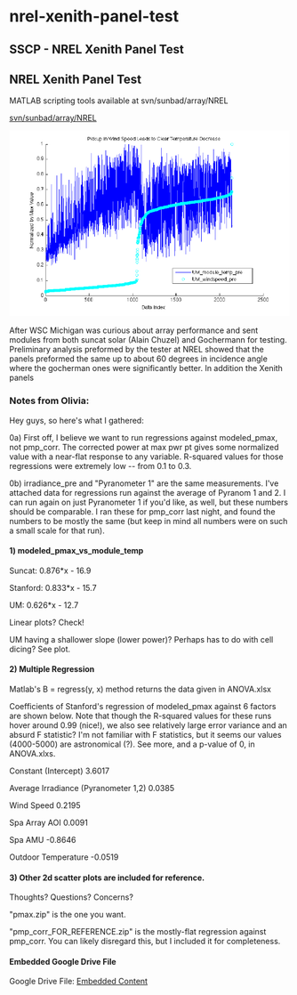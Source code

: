 # nrel-xenith-panel-test

## SSCP - NREL Xenith Panel Test

## NREL Xenith Panel Test

MATLAB scripting tools available at svn/sunbad/array/NREL

[svn/sunbad/array/NREL](https://solarcar.stanford.edu:81/svn/sunbad/array/NREL/)

![](../../../../assets/image_34502ec58a.png)

After WSC Michigan was curious about array performance and sent modules from both suncat solar (Alain Chuzel) and Gochermann for testing. Preliminary analysis preformed by the tester at NREL showed that the panels preformed the same up to about 60 degrees in incidence angle where the gocherman ones were significantly better. In addition the Xenith panels&#x20;

### Notes from Olivia:

Hey guys, so here's what I gathered:

0a) First off, I believe we want to run regressions against modeled\_pmax, not pmp\_corr. The corrected power at max pwr pt gives some normalized value with a near-flat response to any variable. R-squared values for those regressions were extremely low -- from 0.1 to 0.3.

0b) irradiance\_pre and "Pyranometer 1" are the same measurements. I've attached data for regressions run against the average of Pyranom 1 and 2. I can run again on just Pyranometer 1 if you'd like, as well, but these numbers should be comparable. I ran these for pmp\_corr last night, and found the numbers to be mostly the same (but keep in mind all numbers were on such a small scale for that run).

#### 1) modeled\_pmax\_vs\_module\_temp

Suncat:    0.876\*x - 16.9

Stanford:  0.833\*x - 15.7

UM:          0.626\*x - 12.7

Linear plots? Check!

UM having a shallower slope (lower power)? Perhaps has to do with cell dicing? See plot.

#### 2) Multiple Regression

Matlab's B = regress(y, x) method returns the data given in ANOVA.xlsx

Coefficients of Stanford's regression of modeled\_pmax against 6 factors are shown below. Note that though the R-squared values for these runs hover around 0.99 (nice!), we also see relatively large error variance and an absurd F statistic? I'm not familiar with F statistics, but it seems our values (4000-5000) are astronomical (?). See more, and a p-value of 0, in ANOVA.xlxs.

Constant (Intercept) 3.6017

Average Irradiance (Pyranometer 1,2) 0.0385

Wind Speed 0.2195

Spa Array AOI 0.0091

Spa AMU -0.8646

Outdoor Temperature -0.0519

#### 3) Other 2d scatter plots are included for reference.

Thoughts? Questions? Concerns?

"pmax.zip" is the one you want.

"pmp\_corr\_FOR\_REFERENCE.zip" is the mostly-flat regression against pmp\_corr. You can likely disregard this, but I included it for completeness.

#### Embedded Google Drive File

Google Drive File: [Embedded Content](https://drive.google.com/embeddedfolderview?id=1WQIpmWjtc5SOcz5wHHu_Uh4OKoUyD956#list)
